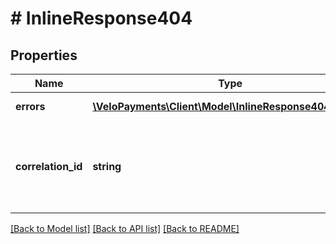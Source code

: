 # # InlineResponse404

## Properties

Name | Type | Description | Notes
------------ | ------------- | ------------- | -------------
**errors** | [**\VeloPayments\Client\Model\InlineResponse404Errors[]**](InlineResponse404Errors.md) | one or more errors | [optional]
**correlation_id** | **string** | a unique identifier to track a request or related sequence of requests | [optional]

[[Back to Model list]](../../README.md#models) [[Back to API list]](../../README.md#endpoints) [[Back to README]](../../README.md)
